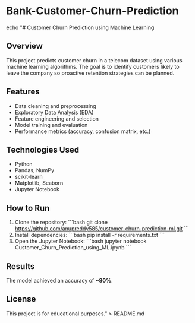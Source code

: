 # Bank-Customer-Churn-Prediction
echo "# Customer Churn Prediction using Machine Learning

## Overview
This project predicts customer churn in a telecom dataset using various machine learning algorithms. The goal is to identify customers likely to leave the company so proactive retention strategies can be planned.

## Features
- Data cleaning and preprocessing
- Exploratory Data Analysis (EDA)
- Feature engineering and selection
- Model training and evaluation
- Performance metrics (accuracy, confusion matrix, etc.)

## Technologies Used
- Python
- Pandas, NumPy
- scikit-learn
- Matplotlib, Seaborn
- Jupyter Notebook

## How to Run
1. Clone the repository:
\`\`\`bash
git clone https://github.com/anupreddy585/customer-churn-prediction-ml.git
\`\`\`
2. Install dependencies:
\`\`\`bash
pip install -r requirements.txt
\`\`\`
3. Open the Jupyter Notebook:
\`\`\`bash
jupyter notebook Customer_Churn_Prediction_using_ML.ipynb
\`\`\`

## Results
The model achieved an accuracy of **~80%**.


## License
This project is for educational purposes." > README.md


